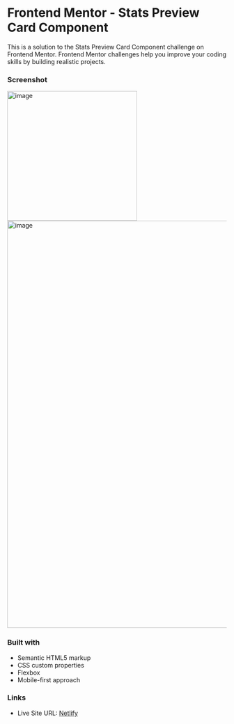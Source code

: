 
# Frontend Mentor - Stats Preview Card Component

This is a solution to the Stats Preview Card Component challenge on Frontend Mentor.
Frontend Mentor challenges help you improve your coding skills by building realistic projects.

### Screenshot

<img width="298" alt="image" src="https://github.com/gab-holik/Frontend-Mentor/assets/97192580/6eaa82a0-c848-4957-999f-fc19eb0d6545">


<img width="936" alt="image" src="https://github.com/gab-holik/Frontend-Mentor/assets/97192580/83f6a53e-d990-4c61-8e53-f3eb6422243a">

### Built with

- Semantic HTML5 markup
- CSS custom properties
- Flexbox
- Mobile-first approach

### Links

- Live Site URL: [Netlify](https://65e662f4a720c1215e44b1a2--tubular-marshmallow-15eb17.netlify.app/)
